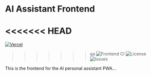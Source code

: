 # AI Assistant Frontend

# <<<<<<< HEAD

[![Vercel](https://vercelbadge.vercel.app/api/Calathea-Z/project-bulldog-frontend)](https://project-bulldog-frontend.vercel.app)

> > > > > > > qa
> > > > > > > ![Frontend CI](https://github.com/Calathea-Z/project-bulldog-frontend/actions/workflows/ci.yml/badge.svg)
> > > > > > > ![License](https://img.shields.io/github/license/Calathea-Z/project-bulldog-frontend)
> > > > > > > ![Issues](https://img.shields.io/github/issues/Calathea-Z/project-bulldog-frontend)

This is the frontend for the AI personal assistant PWA...
